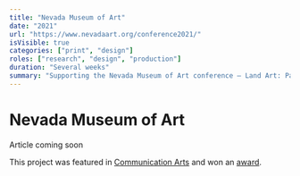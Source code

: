 ```yaml
---
title: "Nevada Museum of Art"
date: "2021"
url: "https://www.nevadaart.org/conference2021/"
isVisible: true
categories: ["print", "design"]
roles: ["research", "design", "production"]
duration: "Several weeks"
summary: "Supporting the Nevada Museum of Art conference — Land Art: Past, Present, Futures"
---
```


# Nevada Museum of Art

Article coming soon

This project was featured in [Communication Arts](https://www.commarts.com/project/34606/art-environment-conference) and won an [award](https://www.instagram.com/p/CicqGWlu32R/).
